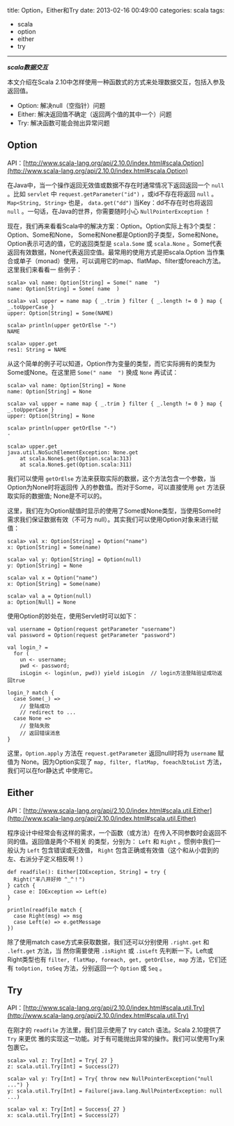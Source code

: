 title: Option，Either和Try
date: 2013-02-16 00:49:00
categories: scala
tags:
- scala
- option
- either
- try
---

***scala数据交互***

本文介绍在Scala 2.10中怎样使用一种函数式的方式来处理数据交互，包括入参及返回值。

- Option: 解决null（空指针）问题
- Either: 解决返回值不确定（返回两个值的其中一个）问题
- Try: 解决函数可能会抛出异常问题


## Option

API：[http://www.scala-lang.org/api/2.10.0/index.html#scala.Option](http://www.scala-lang.org/api/2.10.0/index.html#scala.Option)

在Java中，当一个操作返回无效值或数据不存在时通常情况下返回返回一个 `null` 。比如 `servlet` 中
`request.getParameter("id")` ，或id不存在将返回 `null` 。`Map<String, String>` 也是，
`data.get("dd")` 当Key：dd不存在时也将返回 `null` 。一句话，在Java的世界，你需要随时小心
`NullPointerException` ！

现在，我们再来看看Scala中的解决方案：Option。Option实际上有3个类型：Option、Some和None，
Some和None都是Option的子类型，Some和None。Option表示可选的值，它的返回类型是 `scala.Some`
或 `scala.None` 。Some代表返回有效数据，None代表返回空值。最常用的使用方式是把scala.Option
当作集合或单子（monad）使用，可以调用它的map、flatMap、filter或foreach方法。这里我们来看看一
些例子：

    scala> val name: Option[String] = Some(" name  ")
    name: Option[String] = Some( name  )
    
    scala> val upper = name map { _.trim } filter { _.length != 0 } map { _.toUpperCase }
    upper: Option[String] = Some(NAME)
    
    scala> println(upper getOrElse "-")
    NAME
    
    scala> upper.get
    res1: String = NAME

从这个简单的例子可以知道，Option作为变量的类型，而它实际拥有的类型为Some或None。在这里把
`Some(" name  ")` 换成 `None` 再试试：

    scala> val name: Option[String] = None
    name: Option[String] = None
    
    scala> val upper = name map { _.trim } filter { _.length != 0 } map { _.toUpperCase }
    upper: Option[String] = None
    
    scala> println(upper getOrElse "-")
    -
    
    scala> upper.get
    java.util.NoSuchElementException: None.get
    	at scala.None$.get(Option.scala:313)
    	at scala.None$.get(Option.scala:311)

我们可以使用 `getOrElse` 方法来获取实际的数据，这个方法包含一个参数，当Option为None时将返回传
入的参数值。而对于Some，可以直接使用 `get` 方法获取实际的数据值; None是不可以的。

这里，我们在为Option赋值时显示的使用了Some或None类型，当使用Some时需求我们保证数据有效（不可为
null）。其实我们可以使用Option对象来进行赋值：

    scala> val x: Option[String] = Option("name")
    x: Option[String] = Some(name)
    
    scala> val y: Option[String] = Option(null)
    y: Option[String] = None
    
    scala> val x = Option("name")
    x: Option[String] = Some(name)
    
    scala> val a = Option(null)
    a: Option[Null] = None

使用Option的妙处在，使用Servlet时可以如下：

    val username = Option(request getParameter "username")
    val password = Option(request getParameter "password")
    
    val login_? = 
      for (
        un <- username;
        pwd <- password;
        isLogin <- login(un, pwd)) yield isLogin  // login方法登陆验证成功返回true
    
    login_? match {
      case Some(_) =>
        // 登陆成功
        // redirect to ...
      case None =>
        // 登陆失败
        // 返回错误消息
    }

这里，`Option.apply` 方法在 `request.getParameter` 返回null时将为 `username` 赋值为 
None。因为Option实现了 `map, filter, flatMap, foeach及toList` 方法，我们可以在for静达式
中使用它。

## Either

API：[http://www.scala-lang.org/api/2.10.0/index.html#scala.util.Either](http://www.scala-lang.org/api/2.10.0/index.html#scala.util.Either)

程序设计中经常会有这样的需求，一个函数（或方法）在传入不同参数时会返回不同的值。返回值是两个不相关
的类型，分别为： `Left` 和 `Right` 。惯例中我们一般认为 `Left` 包含错误或无效值， `Right` 
包含正确或有效值（这个和从小尝到的左、右派分子定义相反啊！）

    def readfile(): Either[IOException, String] = try {
      Right("羊八井好帅 ^_^！")
    } catch {
      case e: IOException => Left(e)
    }
    
    println(readfile match {
      case Right(msg) => msg
      case Left(e) => e.getMessage
    })

除了使用match case方式来获取数据，我们还可以分别使用 `.right.get` 和 `.left.get` 方法，当
然你需要使用 `.isRight` 或 `.isLeft` 先判断一下。Left或Right类型也有 `filter, flatMap,
foreach, get, getOrElse, map` 方法，它们还有 `toOption, toSeq` 方法，分别返回一个 `Option` 
或 `Seq` 。


## Try

API：[http://www.scala-lang.org/api/2.10.0/index.html#scala.util.Try](http://www.scala-lang.org/api/2.10.0/index.html#scala.util.Try)

在刚才的 `readfile` 方法里，我们显示使用了 try catch 语法。Scala 2.10提供了 `Try` 来更优
雅的实现这一功能。对于有可能抛出异常的操作。我们可以使用Try来包裹它。

    scala> val z: Try[Int] = Try{ 27 }
    z: scala.util.Try[Int] = Success(27)
    
    scala> val y: Try[Int] = Try{ throw new NullPointerException("null ...") }
    y: scala.util.Try[Int] = Failure(java.lang.NullPointerException: null ...)
    
    scala> val x: Try[Int] = Success{ 27 }
    x: scala.util.Try[Int] = Success(27)





